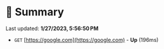 # 📖 Summary
Last updated: **1/27/2023, 5:56:50 PM**

- `GET` [https://google.com](https://google.com) - **Up** (196ms)
